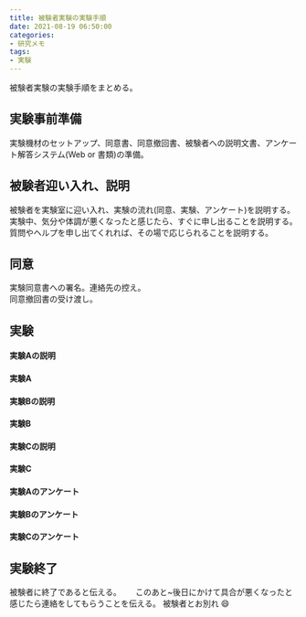 ```yaml
---
title: 被験者実験の実験手順
date: 2021-08-19 06:50:00
categories:
- 研究メモ
tags: 
- 実験
---
```


被験者実験の実験手順をまとめる。

<!-- more -->

## 実験事前準備
実験機材のセットアップ、同意書、同意撤回書、被験者への説明文書、アンケート解答システム(Web or 書類)の準備。　　

## 被験者迎い入れ、説明　　
被験者を実験室に迎い入れ、実験の流れ(同意、実験、アンケート)を説明する。　  
実験中、気分や体調が悪くなったと感じたら、すぐに申し出ることを説明する。  
質問やヘルプを申し出てくれれば、その場で応じられることを説明する。  

## 同意
実験同意書への署名。連絡先の控え。  
同意撤回書の受け渡し。

## 実験
#### 実験Aの説明　　
#### 実験A
#### 実験Bの説明
#### 実験B
#### 実験Cの説明
#### 実験C

#### 実験Aのアンケート
#### 実験Bのアンケート
#### 実験Cのアンケート

## 実験終了  
被験者に終了であると伝える。　　
このあと~後日にかけて具合が悪くなったと感じたら連絡をしてもらうことを伝える。
被験者とお別れ :smile: 